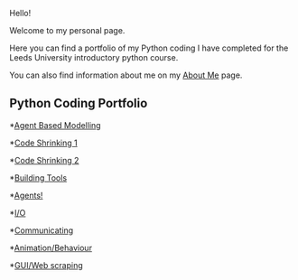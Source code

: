 Hello!

Welcome to my personal page. 

Here you can find a portfolio of my Python coding I have completed for the Leeds University introductory python course. 

You can also find information about me on my [About Me](https://mayamiddletonwelch.github.io/index2) page. 

## Python Coding Portfolio

*[Agent Based Modelling](https://mayamiddletonwelch.github.io/index4)

*[Code Shrinking 1](https://mayamiddletonwelch.github.io/index5)

*[Code Shrinking 2](https://mayamiddletonwelch.github.io/index6)

*[Building Tools](https://mayamiddletonwelch.github.io/index7)

*[Agents!](https://mayamiddletonwelch.github.io/index8)

*[I/O](https://mayamiddletonwelch.github.io/index9)

*[Communicating](https://mayamiddletonwelch.github.io/index10)

*[Animation/Behaviour](https://mayamiddletonwelch.github.io/index11)

*[GUI/Web scraping](https://mayamiddletonwelch.github.io/index12)
